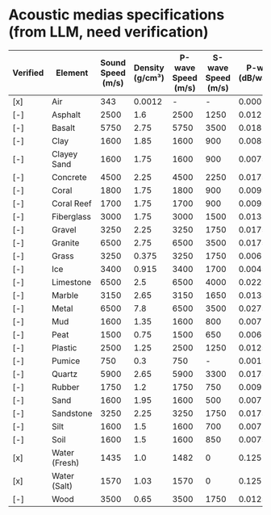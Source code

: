 # Acoustic medias specifications (from LLM, need verification)


| Verified | Element            | Sound Speed (m/s) | Density (g/cm³) | P-wave Speed (m/s)  | S-wave Speed (m/s)  | P-wave Attn (dB/wavelength)  | S-wave Attn (dB/wavelength)  | Absorption (dB/wavelength) |
|----------|--------------------|-------------------|-----------------|---------------------|---------------------|------------------------------|------------------------------|----------------------------|
|   [x]    | Air                | 343               | 0.0012          | -                   | -                   | 0.0001                       | 0.0001                       | 0.0001                     |
|   [-]    | Asphalt            | 2500              | 1.6             | 2500                | 1250                | 0.012                        | 0.012                        | 0.007                      |
|   [-]    | Basalt             | 5750              | 2.75            | 5750                | 3500                | 0.018                        | 0.018                        | 0.009                      |
|   [-]    | Clay               | 1600              | 1.85            | 1600                | 900                 | 0.0085                       | 0.0085                       | 0.0035                     |
|   [-]    | Clayey Sand        | 1600              | 1.75            | 1600                | 900                 | 0.0075                       | 0.0075                       | 0.0025                     |
|   [-]    | Concrete           | 4500              | 2.25            | 4500                | 2250                | 0.0175                       | 0.0175                       | 0.008                      |
|   [-]    | Coral              | 1800              | 1.75            | 1800                | 900                 | 0.0095                       | 0.0095                       | 0.004                      |
|   [-]    | Coral Reef         | 1700              | 1.75            | 1700                | 900                 | 0.0095                       | 0.0095                       | 0.004                      |
|   [-]    | Fiberglass         | 3000              | 1.75            | 3000                | 1500                | 0.0135                       | 0.0135                       | 0.008                      |
|   [-]    | Gravel             | 3250              | 2.25            | 3250                | 1750                | 0.0175                       | 0.0175                       | 0.008                      |
|   [-]    | Granite            | 6500              | 2.75            | 6500                | 3500                | 0.0175                       | 0.0175                       | 0.009                      |
|   [-]    | Grass              | 3250              | 0.375           | 3250                | 1750                | 0.006                        | 0.006                        | 0.0025                     |
|   [-]    | Ice                | 3400              | 0.915           | 3400                | 1700                | 0.0045                       | 0.0045                       | 0.0015                     |
|   [-]    | Limestone          | 6500              | 2.5             | 6500                | 4000                | 0.0225                       | 0.0225                       | 0.0125                     |
|   [-]    | Marble             | 3150              | 2.65            | 3150                | 1650                | 0.0135                       | 0.0135                       | 0.008                      |
|   [-]    | Metal              | 6500              | 7.8             | 6500                | 3500                | 0.0275                       | 0.0275                       | 0.0175                     |
|   [-]    | Mud                | 1600              | 1.35            | 1600                | 800                 | 0.007                        | 0.007                        | 0.0025                     |
|   [-]    | Peat               | 1500              | 0.75            | 1500                | 650                 | 0.006                        | 0.006                        | 0.0025                     |
|   [-]    | Plastic            | 2500              | 1.25            | 2500                | 1250                | 0.0125                       | 0.0125                       | 0.0075                     |
|   [-]    | Pumice             | 750               | 0.3             | 750                 | -                   | 0.0015                       | -                            | 0.00075                    |
|   [-]    | Quartz             | 5900              | 2.65            | 5900                | 3300                | 0.0175                       | 0.0175                       | 0.009                      |
|   [-]    | Rubber             | 1750              | 1.2             | 1750                | 750                 | 0.009                        | 0.009                        | 0.005                      |
|   [-]    | Sand               | 1600              | 1.95            | 1600                | 500                 | 0.007                        | 0.007                        | 0.0025                     |
|   [-]    | Sandstone          | 3250              | 2.25            | 3250                | 1750                | 0.0175                       | 0.0175                       | 0.008                      |
|   [-]    | Silt               | 1600              | 1.5             | 1600                | 700                 | 0.007                        | 0.007                        | 0.0025                     |
|   [-]    | Soil               | 1600              | 1.5             | 1600                | 850                 | 0.0075                       | 0.0075                       | 0.0025                     |
|   [x]    | Water (Fresh)      | 1435              | 1.0             | 1482                | 0                   | 0.125                        | 0.125                        | 0.06                       |
|   [x]    | Water (Salt)       | 1570              | 1.03            | 1570                | 0                   | 0.125                        | 0.125                        | 0.06                       |
|   [-]    | Wood               | 3500              | 0.65            | 3500                | 1750                | 0.0125                       | 0.0125                       | 0.0075                     |
